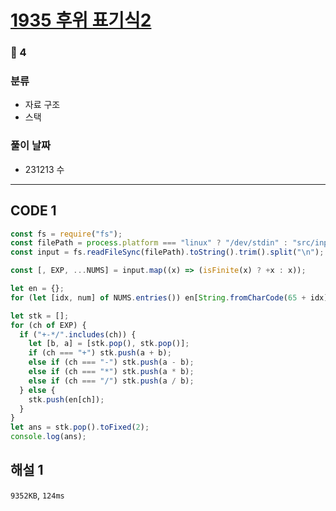 # [1935 후위 표기식2](https://www.acmicpc.net/problem/1935)

### 🥈 4

### 분류

- 자료 구조
- 스택

### 풀이 날짜

- 231213 수

---

## CODE 1

```javascript
const fs = require("fs");
const filePath = process.platform === "linux" ? "/dev/stdin" : "src/input.txt";
const input = fs.readFileSync(filePath).toString().trim().split("\n");

const [, EXP, ...NUMS] = input.map((x) => (isFinite(x) ? +x : x));

let en = {};
for (let [idx, num] of NUMS.entries()) en[String.fromCharCode(65 + idx)] = num;

let stk = [];
for (ch of EXP) {
  if ("+-*/".includes(ch)) {
    let [b, a] = [stk.pop(), stk.pop()];
    if (ch === "+") stk.push(a + b);
    else if (ch === "-") stk.push(a - b);
    else if (ch === "*") stk.push(a * b);
    else if (ch === "/") stk.push(a / b);
  } else {
    stk.push(en[ch]);
  }
}
let ans = stk.pop().toFixed(2);
console.log(ans);
```

## 해설 1

`9352KB`, `124ms`
